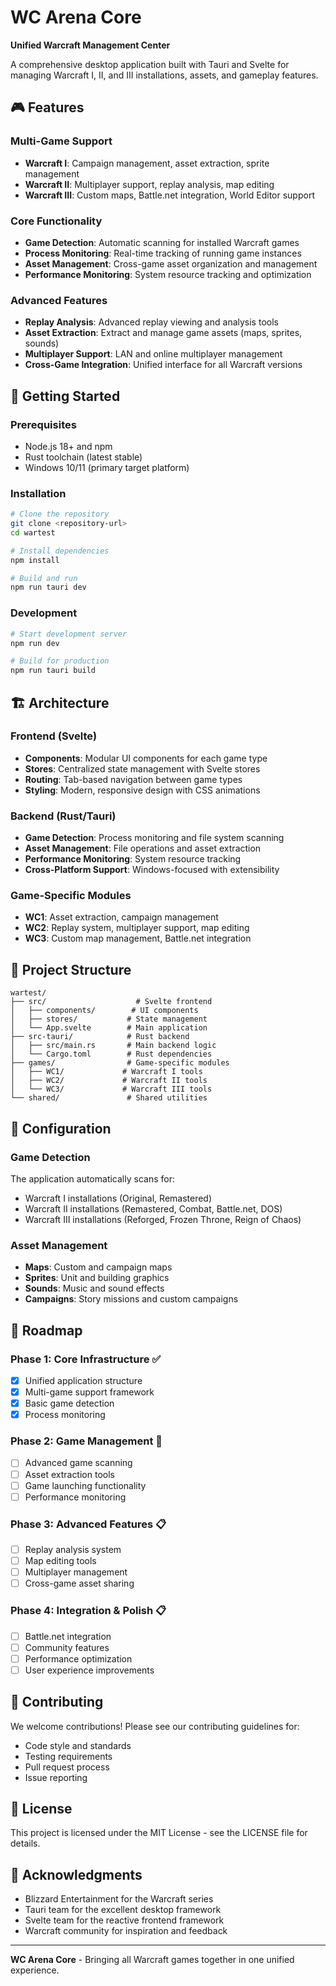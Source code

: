 # WC Arena Core

**Unified Warcraft Management Center**

A comprehensive desktop application built with Tauri and Svelte for managing Warcraft I, II, and III installations, assets, and gameplay features.

## 🎮 Features

### Multi-Game Support
- **Warcraft I**: Campaign management, asset extraction, sprite management
- **Warcraft II**: Multiplayer support, replay analysis, map editing
- **Warcraft III**: Custom maps, Battle.net integration, World Editor support

### Core Functionality
- **Game Detection**: Automatic scanning for installed Warcraft games
- **Process Monitoring**: Real-time tracking of running game instances
- **Asset Management**: Cross-game asset organization and management
- **Performance Monitoring**: System resource tracking and optimization

### Advanced Features
- **Replay Analysis**: Advanced replay viewing and analysis tools
- **Asset Extraction**: Extract and manage game assets (maps, sprites, sounds)
- **Multiplayer Support**: LAN and online multiplayer management
- **Cross-Game Integration**: Unified interface for all Warcraft versions

## 🚀 Getting Started

### Prerequisites
- Node.js 18+ and npm
- Rust toolchain (latest stable)
- Windows 10/11 (primary target platform)

### Installation
```bash
# Clone the repository
git clone <repository-url>
cd wartest

# Install dependencies
npm install

# Build and run
npm run tauri dev
```

### Development
```bash
# Start development server
npm run dev

# Build for production
npm run tauri build
```

## 🏗️ Architecture

### Frontend (Svelte)
- **Components**: Modular UI components for each game type
- **Stores**: Centralized state management with Svelte stores
- **Routing**: Tab-based navigation between game types
- **Styling**: Modern, responsive design with CSS animations

### Backend (Rust/Tauri)
- **Game Detection**: Process monitoring and file system scanning
- **Asset Management**: File operations and asset extraction
- **Performance Monitoring**: System resource tracking
- **Cross-Platform Support**: Windows-focused with extensibility

### Game-Specific Modules
- **WC1**: Asset extraction, campaign management
- **WC2**: Replay system, multiplayer support, map editing
- **WC3**: Custom map management, Battle.net integration

## 📁 Project Structure

```
wartest/
├── src/                    # Svelte frontend
│   ├── components/        # UI components
│   ├── stores/           # State management
│   └── App.svelte        # Main application
├── src-tauri/            # Rust backend
│   ├── src/main.rs       # Main backend logic
│   └── Cargo.toml        # Rust dependencies
├── games/                # Game-specific modules
│   ├── WC1/             # Warcraft I tools
│   ├── WC2/             # Warcraft II tools
│   └── WC3/             # Warcraft III tools
└── shared/               # Shared utilities
```

## 🔧 Configuration

### Game Detection
The application automatically scans for:
- Warcraft I installations (Original, Remastered)
- Warcraft II installations (Remastered, Combat, Battle.net, DOS)
- Warcraft III installations (Reforged, Frozen Throne, Reign of Chaos)

### Asset Management
- **Maps**: Custom and campaign maps
- **Sprites**: Unit and building graphics
- **Sounds**: Music and sound effects
- **Campaigns**: Story missions and custom campaigns

## 🎯 Roadmap

### Phase 1: Core Infrastructure ✅
- [x] Unified application structure
- [x] Multi-game support framework
- [x] Basic game detection
- [x] Process monitoring

### Phase 2: Game Management 🚧
- [ ] Advanced game scanning
- [ ] Asset extraction tools
- [ ] Game launching functionality
- [ ] Performance monitoring

### Phase 3: Advanced Features 📋
- [ ] Replay analysis system
- [ ] Map editing tools
- [ ] Multiplayer management
- [ ] Cross-game asset sharing

### Phase 4: Integration & Polish 📋
- [ ] Battle.net integration
- [ ] Community features
- [ ] Performance optimization
- [ ] User experience improvements

## 🤝 Contributing

We welcome contributions! Please see our contributing guidelines for:
- Code style and standards
- Testing requirements
- Pull request process
- Issue reporting

## 📄 License

This project is licensed under the MIT License - see the LICENSE file for details.

## 🙏 Acknowledgments

- Blizzard Entertainment for the Warcraft series
- Tauri team for the excellent desktop framework
- Svelte team for the reactive frontend framework
- Warcraft community for inspiration and feedback

---

**WC Arena Core** - Bringing all Warcraft games together in one unified experience.
